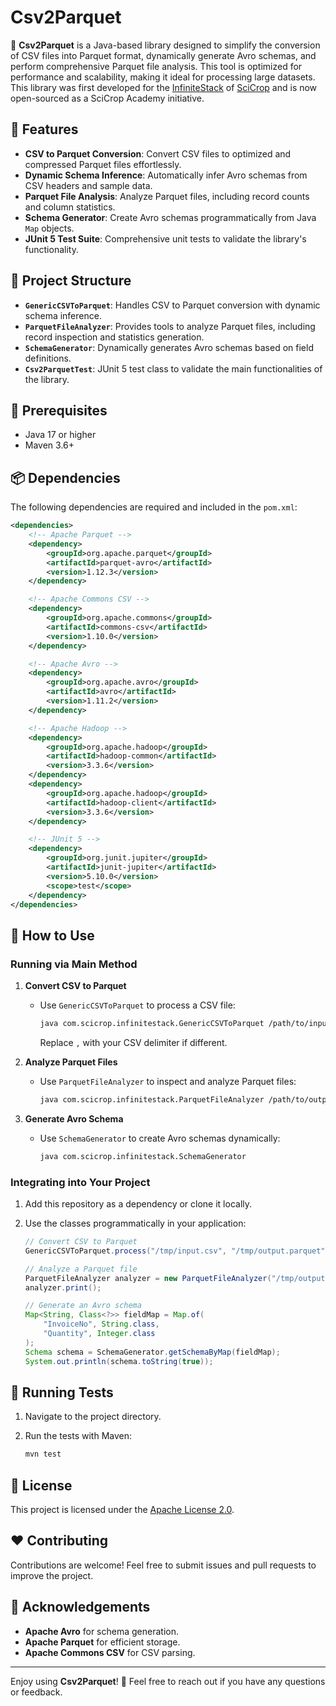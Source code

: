 # Csv2Parquet

🚀 **Csv2Parquet** is a Java-based library designed to simplify the conversion of CSV files into Parquet format, dynamically generate Avro schemas, and perform comprehensive Parquet file analysis. This tool is optimized for performance and scalability, making it ideal for processing large datasets. This library was first developed for the [InfiniteStack](https://infinitestack.ai) of [SciCrop](https://scicrop.com) and is now open-sourced as a SciCrop Academy initiative.

## 🌟 Features

- **CSV to Parquet Conversion**: Convert CSV files to optimized and compressed Parquet files effortlessly.
- **Dynamic Schema Inference**: Automatically infer Avro schemas from CSV headers and sample data.
- **Parquet File Analysis**: Analyze Parquet files, including record counts and column statistics.
- **Schema Generator**: Create Avro schemas programmatically from Java `Map` objects.
- **JUnit 5 Test Suite**: Comprehensive unit tests to validate the library's functionality.

## 📂 Project Structure

- **`GenericCSVToParquet`**: Handles CSV to Parquet conversion with dynamic schema inference.
- **`ParquetFileAnalyzer`**: Provides tools to analyze Parquet files, including record inspection and statistics generation.
- **`SchemaGenerator`**: Dynamically generates Avro schemas based on field definitions.
- **`Csv2ParquetTest`**: JUnit 5 test class to validate the main functionalities of the library.

## 🔧 Prerequisites

- Java 17 or higher
- Maven 3.6+

## 📦 Dependencies

The following dependencies are required and included in the `pom.xml`:

```xml
<dependencies>
    <!-- Apache Parquet -->
    <dependency>
        <groupId>org.apache.parquet</groupId>
        <artifactId>parquet-avro</artifactId>
        <version>1.12.3</version>
    </dependency>

    <!-- Apache Commons CSV -->
    <dependency>
        <groupId>org.apache.commons</groupId>
        <artifactId>commons-csv</artifactId>
        <version>1.10.0</version>
    </dependency>

    <!-- Apache Avro -->
    <dependency>
        <groupId>org.apache.avro</groupId>
        <artifactId>avro</artifactId>
        <version>1.11.2</version>
    </dependency>

    <!-- Apache Hadoop -->
    <dependency>
        <groupId>org.apache.hadoop</groupId>
        <artifactId>hadoop-common</artifactId>
        <version>3.3.6</version>
    </dependency>
    <dependency>
        <groupId>org.apache.hadoop</groupId>
        <artifactId>hadoop-client</artifactId>
        <version>3.3.6</version>
    </dependency>

    <!-- JUnit 5 -->
    <dependency>
        <groupId>org.junit.jupiter</groupId>
        <artifactId>junit-jupiter</artifactId>
        <version>5.10.0</version>
        <scope>test</scope>
    </dependency>
</dependencies>
```

## 🚀 How to Use

### Running via Main Method

1. **Convert CSV to Parquet**
   - Use `GenericCSVToParquet` to process a CSV file:

     ```bash
     java com.scicrop.infinitestack.GenericCSVToParquet /path/to/input.csv /path/to/output.parquet ,
     ```
     Replace `,` with your CSV delimiter if different.

2. **Analyze Parquet Files**
   - Use `ParquetFileAnalyzer` to inspect and analyze Parquet files:

     ```bash
     java com.scicrop.infinitestack.ParquetFileAnalyzer /path/to/output.parquet
     ```

3. **Generate Avro Schema**
   - Use `SchemaGenerator` to create Avro schemas dynamically:

     ```bash
     java com.scicrop.infinitestack.SchemaGenerator
     ```

### Integrating into Your Project

1. Add this repository as a dependency or clone it locally.
2. Use the classes programmatically in your application:

   ```java
   // Convert CSV to Parquet
   GenericCSVToParquet.process("/tmp/input.csv", "/tmp/output.parquet", ',');

   // Analyze a Parquet file
   ParquetFileAnalyzer analyzer = new ParquetFileAnalyzer("/tmp/output.parquet");
   analyzer.print();

   // Generate an Avro schema
   Map<String, Class<?>> fieldMap = Map.of(
       "InvoiceNo", String.class,
       "Quantity", Integer.class
   );
   Schema schema = SchemaGenerator.getSchemaByMap(fieldMap);
   System.out.println(schema.toString(true));
   ```

## 🧪 Running Tests

1. Navigate to the project directory.
2. Run the tests with Maven:

   ```bash
   mvn test
   ```

## 📝 License

This project is licensed under the [Apache License 2.0](LICENSE).

## ❤️ Contributing

Contributions are welcome! Feel free to submit issues and pull requests to improve the project.

## 🌟 Acknowledgements

- **Apache Avro** for schema generation.
- **Apache Parquet** for efficient storage.
- **Apache Commons CSV** for CSV parsing.

---

Enjoy using **Csv2Parquet**! 🌟 Feel free to reach out if you have any questions or feedback.
